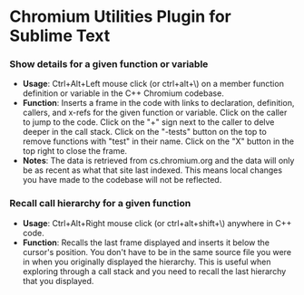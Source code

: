 # Chromium Utilities Plugin for Sublime Text
### Show details for a given function or variable
- **Usage**: Ctrl+Alt+Left mouse click (or ctrl+alt+\\) on a member function
  definition or variable in the C++ Chromium codebase.
- **Function**: Inserts a frame in the code with links to declaration,
  definition, callers, and x-refs for the given function or variable. Click on
  the caller to jump to the code. Click on the "+" sign next to the caller to
  delve deeper in the call stack. Click on the "-tests" button on the top to
  remove functions with "test" in their name. Click on the "X" button in the
  top right to close the frame.
- **Notes**: The data is retrieved from cs.chromium.org and the data will
  only be as recent as what that site last indexed. This means local changes
  you have made to the codebase will not be reflected.

### Recall call hierarchy for a given function
- **Usage**: Ctrl+Alt+Right mouse click (or ctrl+alt+shift+\\) anywhere in C++ code.
- **Function**: Recalls the last frame displayed and inserts it below the
  cursor's position. You don't have to be in the same source file you were in
  when you originally displayed the hierarchy. This is useful when exploring
  through a call stack and you need to recall the last hierarchy that you
  displayed.
